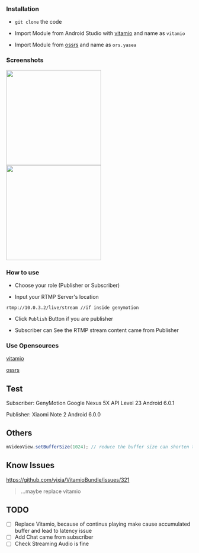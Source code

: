 

### Installation
- ```git clone``` the code

- Import Module from Android Studio with [vitamio](https://github.com/yixia/VitamioBundle/vitamio) and name as ```vitamio```

- Import Module from [ossrs](https://github.com/begeekmyfriend/yasea) and name as ```ors.yasea```

### Screenshots
<div>
<img width=256 src="https://dl2.pushbulletusercontent.com/WolTqTEF6nak2SmTrAI35xOcifZotdnm/Screenshot_2017-10-01-15-43-10-419_fudreamer.com.livetalk.png" />
<img width=256 src="https://i.imgur.com/qUldsDx.jpg" />
</div>

### How to use

- Choose your role (Publisher or Subscriber)

- Input your RTMP Server's location

```rtmp://10.0.3.2/live/stream //if inside genymotion```

- Click ```Publish``` Button if you are publisher

- Subscriber can See the RTMP stream content came from Publisher


### Use Opensources 

[vitamio](https://github.com/yixia/VitamioBundle)

[ossrs](https://github.com/begeekmyfriend/yasea)


Test
-----
Subscriber: GenyMotion Google Nexus 5X API Level 23 Android 6.0.1

Publisher: Xiaomi Note 2 Android 6.0.0

Others
---
```java
mVideoView.setBufferSize(1024); // reduce the buffer size can shorten the RTMP latency
```

Know Issues
---
https://github.com/yixia/VitamioBundle/issues/321
> ...maybe replace vitamio

TODO
---
- [ ] Replace Vitamio, because of continus playing make cause accumulated buffer and lead to latency issue  
- [ ] Add Chat came from subscriber
- [ ] Check Streaming Audio is fine